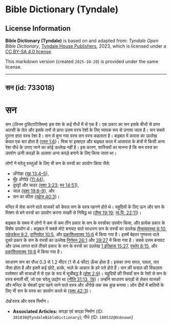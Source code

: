 # Bible Dictionary (Tyndale)

## License Information

**Bible Dictionary (Tyndale)** is based on and adapted from: _Tyndale Open Bible Dictionary_, [Tyndale House Publishers](https://tyndaleopenresources.com/), 2023, which is licensed under a [CC BY-SA 4.0 license](https://creativecommons.org/licenses/by-sa/4.0/legalcode.en).

This markdown version (created `2025-10-20`) is provided under the same license.



--------------------------------

## सन (id: 733018)

सन
==

सन (*लिनम यूसिटाटिसिमम*) इस वंश के कई पौधों में से एक है। एक प्रकार का सन इसके बीजों से प्राप्त अलसी के तेल और इसके तनों से प्राप्त उत्तम वस्त्र रेशों के लिए व्यापक रूप से उगाया जाता है। सन सबसे पुराना ज्ञात वस्त्र रेशा है। सन से बुना गया वस्त्र सन वस्त्र कहलाता है। बाइबल में कपास का उल्लेख केवल एक बार होता है ([एस्त 1:6](https://ref.ly/Esth1:6))। मिस्र या इस्राएल और बाइबल काल में आसपास के क्षेत्रों में किसी अन्य रेशा पौधे के उगाए जाने का कोई उल्लेख नहीं है। इस कारण, शास्त्रियों का मानना है कि सन वस्त्र का उपयोग ऊनी कपड़ों के अलावा अन्य कपड़े बनाने के लिए किया जाता था।

लोगों ने घरेलू वस्तुओं के लिए भी सन के वस्त्रों का उपयोग किया जैसे:

* अँगोछा ([यूह 13:4–5](https://ref.ly/John13:4-John13:5)),
* मुँह अँगोछे ([11:44](https://ref.ly/John11:44)),
* दुपट्टों और चादर ([यशा 3:23](https://ref.ly/Isa3:23); [मर 14:51](https://ref.ly/Mark14:51)),
* जाल ([यशा 19:8–9](https://ref.ly/Isa19:8-Isa19:9)), और
* सन का फीता ([यहेज 40:3](https://ref.ly/Ezek40:3))।

मन्दिर में सेवा करने वाले याजकों को केवल सन के वस्त्र पहनने होते थे। यहूदियों के लिए ऊन और सन के मिश्रण से बने वस्त्रों का उपयोग करना सख्ती से निषिद्ध था ([लैव्य 19:19](https://ref.ly/Lev19:19); [व्य.वि. 22:11](https://ref.ly/Deut22:11))।

बाइबल के समय में लोगों ने कम से कम तीन प्रकार के सन के वस्त्रोंका उपयोग किया, और प्रत्येक प्रकार के विशेष उपयोग थे। बाइबल में सबसे मोटे बनावट वाले साधारण सन के वस्त्रों का उल्लेख [लैव्यव्यवस्था 6:10](https://ref.ly/Lev6:10), [यहेजकेल 9:2](https://ref.ly/Ezek9:2), [दानिय्येल 10:5](https://ref.ly/Dan10:5), और [प्रकाशितवाक्य 15:6](https://ref.ly/Rev15:6) में किया गया है। इसमें बेहतर गुणवत्ता वाले दूसरे प्रकार के सन के वस्त्रों का उल्लेख [निर्गमन 26:1](https://ref.ly/Exod26:1) और [39:27](https://ref.ly/Exod39:27) में किया गया है। सबसे उत्तम बनावट और उच्च लागत वाले तीसरे प्रकार के सन के वस्त्रों का उल्लेख [1 इतिहास 15:27](https://ref.ly/1Chr15:27), [एस्तेर 8:15](https://ref.ly/Esth8:15), और [प्रकाशितवाक्य 19:8](https://ref.ly/Rev19:8) में किया गया है।

साधारण सन का पौधा 0\.3 से 1\.2 मीटर (1 से 4 फीट) ऊँचा होता है। इसका तना सरल, पतला, तार जैसा होता है और इसमें कई छोटे, हल्के, भाले के आकार के हरे पत्ते होते हैं। सन की फसल की विफलता परमेश्वर की सजाओं में से एक के रूप में सूचीबद्ध है ([होश 2:9](https://ref.ly/Hos2:9))। यहूदियों की स्त्रियाँ सन के रेशों से सन के वस्त्र बनाती थीं, जो एक घरेलू उद्योग था ([नीति 31:13, 19](https://ref.ly/Prov31:13,Prov31:19))। उन्होंने साधारण कपड़ों से लेकर याजकों और मन्दिर के सेवकों द्वारा पहने जाने वाले वस्त्र और अँगोछे तक सब कुछ बनाया। लोग दीपों में बातियों के लिए भी सन के वस्त्र का उपयोग करते थे ([यशा 42:3](https://ref.ly/Isa42:3))।

*देखें* वस्त्र और वस्त्र निर्माण।

* **Associated Articles:** कपड़ा एवं कपड़ा निर्माण (ID: `381038@TyndaleBibleDictionary`); पौधे (ID: `180532@Unknown`)

